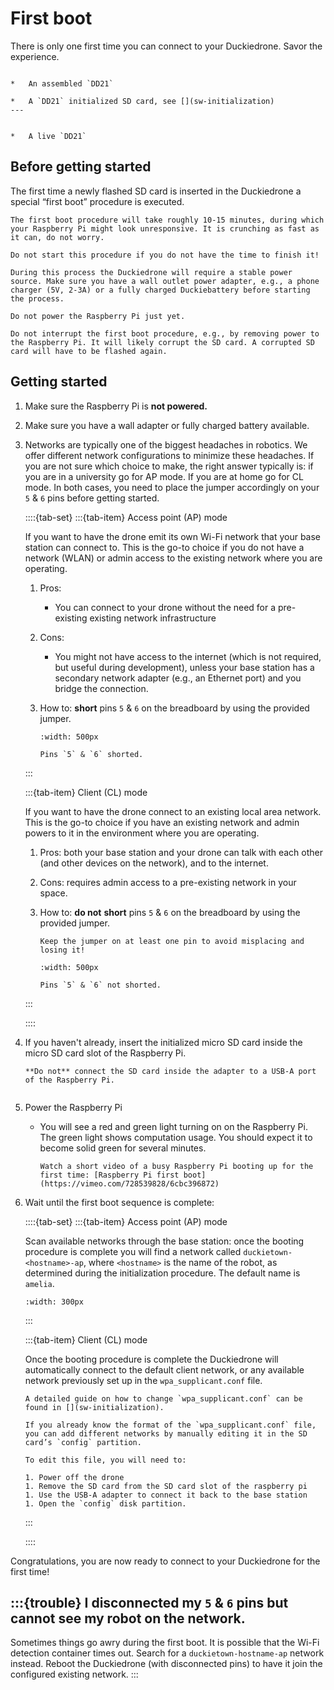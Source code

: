 # First boot

There is only one first time you can connect to your Duckiedrone. Savor the experience.

```{needget}

*   An assembled `DD21`

*   A `DD21` initialized SD card, see [](sw-initialization)
---


*   A live `DD21`
```

## Before getting started

The first time a newly flashed SD card is inserted in the Duckiedrone a special “first boot” procedure is executed.

```{note}
The first boot procedure will take roughly 10-15 minutes, during which your Raspberry Pi might look unresponsive. It is crunching as fast as it can, do not worry.
```

```{important}
Do not start this procedure if you do not have the time to finish it!
```

```{attention}
During this process the Duckiedrone will require a stable power source. Make sure you have a wall outlet power adapter, e.g., a phone charger (5V, 2-3A) or a fully charged Duckiebattery before starting the process.

Do not power the Raspberry Pi just yet.
```

```{warning}
Do not interrupt the first boot procedure, e.g., by removing power to the Raspberry Pi. It will likely corrupt the SD card. A corrupted SD card will have to be flashed again.
```

## Getting started

1.  Make sure the Raspberry Pi is **not powered.**  
    
2.  Make sure you have a wall adapter or fully charged battery available.  
    
3.  Networks are typically one of the biggest headaches in robotics. We offer different network configurations to minimize these headaches. If you are not sure which choice to make, the right answer typically is: if you are in a university go for AP mode. If you are at home go for CL mode. In both cases, you need to place the jumper accordingly on your `5` & `6` pins before getting started.  
    
    ::::{tab-set}
    :::{tab-item} Access point (AP) mode
    
    If you want to have the drone emit its own Wi-Fi network that your base station can connect to. This is the go-to choice if you do not have a network (WLAN) or admin access to the existing network where you are operating.  
        
    1.  Pros:
            
        *   You can connect to your drone without the need for a pre-existing existing network infrastructure  
                
    2.  Cons:
            
        *   You might not have access to the internet (which is not required, but useful during development), unless your base station has a secondary network adapter (e.g., an Ethernet port) and you bridge the connection.  
                
    3.  How to: **short** pins `5` & `6` on the breadboard by using the provided jumper.
        
        ```{figure} ./_images/first-boot/wifi_pins_shorted.png
        :width: 500px
        
        Pins `5` & `6` shorted.
        ```
    
    :::

    :::{tab-item} Client (CL) mode      
    
    If you want to have the drone connect to an existing local area network. This is the go-to choice if you have an existing network and admin powers to it in the environment where you are operating.  

    1.  Pros: both your base station and your drone can talk with each other (and other devices on the network), and to the internet.  

    2.  Cons: requires admin access to a pre-existing network in your space.  
    
    3.  How to: **do not** **short** pins `5` & `6` on the breadboard by using the provided jumper.  
        ```{tip}
        Keep the jumper on at least one pin to avoid misplacing and losing it!
        ```

        ```{figure} ./_images/first-boot/wifi_pins_not_shorted.png
        :width: 500px

        Pins `5` & `6` not shorted.
        ```
    :::
    
    ::::

4.  If you haven't already, insert the initialized micro SD card inside the micro SD card slot of the Raspberry Pi.
    
    ```{important}
    **Do not** connect the SD card inside the adapter to a USB-A port of the Raspberry Pi. 
    ```

    ```{image} ./_images/first-boot/sd_card_insertion.png
    ```

5.  Power the Raspberry Pi
    
    *  You will see a red and green light turning on on the Raspberry Pi. The green light shows computation usage. You should expect it to become solid green for several minutes.  
        
        ```{seealso}
        Watch a short video of a busy Raspberry Pi booting up for the first time: [Raspberry Pi first boot](https://vimeo.com/728539828/6cbc396872)
        ```  
            
6.  Wait until the first boot sequence is complete:

    ::::{tab-set}
    :::{tab-item} Access point (AP) mode
    
    Scan available networks through the base station: once the booting procedure is complete you will find a network called `duckietown-<hostname>-ap`, where `<hostname>` is the name of the robot, as determined during the initialization procedure. The default name is `amelia`.

    ```{image} ./_images/first-boot/drone_wifi_ap.png
    :width: 300px
    ```
 
    
    :::

    :::{tab-item} Client (CL) mode      
    
    Once the booting procedure is complete the Duckiedrone will automatically connect to the default client network, or any available network previously set up in the `wpa_supplicant.conf` file.
    
    ```{seealso}
    A detailed guide on how to change `wpa_supplicant.conf` can be found in [](sw-initialization).
    ```

    ```{hint}    
    If you already know the format of the `wpa_supplicant.conf` file, you can add different networks by manually editing it in the SD card’s `config` partition. 

    To edit this file, you will need to:

    1. Power off the drone
    1. Remove the SD card from the SD card slot of the raspberry pi
    1. Use the USB-A adapter to connect it back to the base station
    1. Open the `config` disk partition.
    ```

    :::
    
    ::::


Congratulations, you are now ready to connect to your Duckiedrone for the first time!


:::{trouble}
I disconnected my `5` & `6` pins but cannot see my robot on the network.
---
Sometimes things go awry during the first boot. It is possible that the Wi-Fi detection container times out. Search for a `duckietown-hostname-ap` network instead. Reboot the Duckiedrone (with disconnected pins) to have it join the configured existing network.
:::